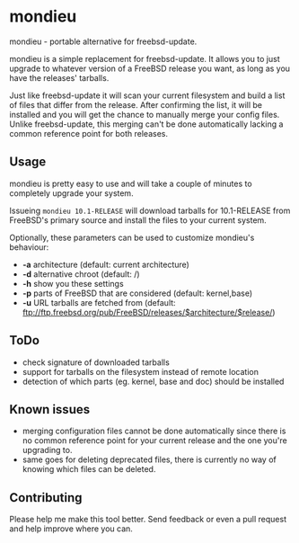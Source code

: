 # mondieu

mondieu - portable alternative for freebsd-update.

mondieu is a simple replacement for freebsd-update. It allows you to just upgrade to whatever version of a FreeBSD release you want, as long as you have the releases' tarballs.

Just like freebsd-update it will scan your current filesystem and build a list of files that differ from the release. After confirming the list, it will be installed and you will get the chance to manually merge your config files. Unlike freebsd-update, this merging can't be done automatically lacking a common reference point for both releases.

## Usage
mondieu is pretty easy to use and will take a couple of minutes to completely upgrade your system.

Issueing ```mondieu 10.1-RELEASE``` will download tarballs for 10.1-RELEASE from FreeBSD's primary source and install the files to your current system.

Optionally, these parameters can be used to customize mondieu's behaviour:

- **-a** architecture (default: current architecture)
- **-d** alternative chroot (default: /)
- **-h** show you these settings
- **-p** parts of FreeBSD that are considered (default: kernel,base)
- **-u** URL tarballs are fetched from (default: ftp://ftp.freebsd.org/pub/FreeBSD/releases/$architecture/$release/)

## ToDo
- check signature of downloaded tarballs
- support for tarballs on the filesystem instead of remote location
- detection of which parts (eg. kernel, base and doc) should be installed

## Known issues
- merging configuration files cannot be done automatically since there is no common reference point for your current release and the one you're upgrading to.
- same goes for deleting deprecated files, there is currently no way of knowing which files can be deleted.

## Contributing

Please help me make this tool better. Send feedback or even a pull request and help improve where you can.

